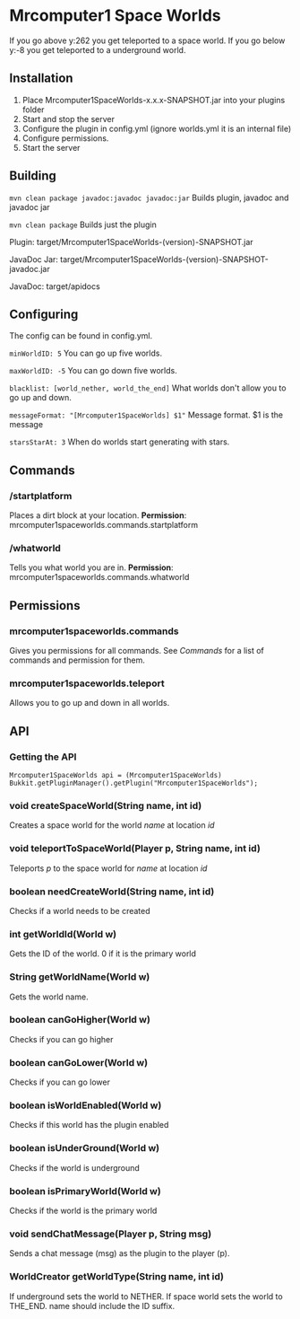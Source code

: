 # Mrcomputer1 Space Worlds
If you go above y:262 you get teleported to a space world.
If you go below y:-8 you get teleported to a underground world.

## Installation
1. Place Mrcomputer1SpaceWorlds-x.x.x-SNAPSHOT.jar into your plugins folder
2. Start and stop the server
3. Configure the plugin in config.yml (ignore worlds.yml it is an internal file)
4. Configure permissions.
5. Start the server

## Building

`mvn clean package javadoc:javadoc javadoc:jar` Builds plugin, javadoc and javadoc jar

`mvn clean package` Builds just the plugin

Plugin: target/Mrcomputer1SpaceWorlds-(version)-SNAPSHOT.jar

JavaDoc Jar: target/Mrcomputer1SpaceWorlds-(version)-SNAPSHOT-javadoc.jar

JavaDoc: target/apidocs

## Configuring
The config can be found in config.yml.

`minWorldID: 5` You can go up five worlds.

`maxWorldID: -5` You can go down five worlds.

`blacklist: [world_nether, world_the_end]` What worlds don't allow you to go up and down.

`messageFormat: "[Mrcomputer1SpaceWorlds] $1"` Message format. $1 is the message

`starsStarAt: 3` When do worlds start generating with stars.

## Commands

### /startplatform
Places a dirt block at your location.
**Permission**: mrcomputer1spaceworlds.commands.startplatform

### /whatworld
Tells you what world you are in.
**Permission**: mrcomputer1spaceworlds.commands.whatworld

## Permissions

### mrcomputer1spaceworlds.commands
Gives you permissions for all commands.
See _Commands_ for a list of commands and permission for them.

### mrcomputer1spaceworlds.teleport
Allows you to go up and down in all worlds.

## API

### Getting the API
`Mrcomputer1SpaceWorlds api = (Mrcomputer1SpaceWorlds) Bukkit.getPluginManager().getPlugin("Mrcomputer1SpaceWorlds");`

### void createSpaceWorld(String name, int id)
Creates a space world for the world _name_ at location _id_

### void teleportToSpaceWorld(Player p, String name, int id)
Teleports _p_ to the space world for _name_ at location _id_

### boolean needCreateWorld(String name, int id)
Checks if a world needs to be created

### int getWorldId(World w)
Gets the ID of the world.
0 if it is the primary world

### String getWorldName(World w)
Gets the world name.

### boolean canGoHigher(World w)
Checks if you can go higher

### boolean canGoLower(World w)
Checks if you can go lower

### boolean isWorldEnabled(World w)
Checks if this world has the plugin enabled

### boolean isUnderGround(World w)
Checks if the world is underground

### boolean isPrimaryWorld(World w)
Checks if the world is the primary world

### void sendChatMessage(Player p, String msg)
Sends a chat message (msg) as the plugin to the player (p).

### WorldCreator getWorldType(String name, int id)
If underground sets the world to NETHER. If space world sets the world to THE_END.
name should include the ID suffix.